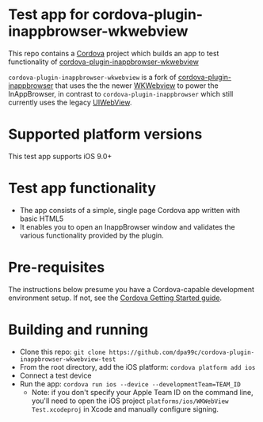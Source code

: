 Test app for cordova-plugin-inappbrowser-wkwebview 
==================================================

This repo contains a [Cordova](http://cordova.apache.org/) project which builds an app to test functionality of [cordova-plugin-inappbrowser-wkwebview ](https://github.com/dpa99c/cordova-plugin-inappbrowser-wkwebview)

`cordova-plugin-inappbrowser-wkwebview` is a fork of [cordova-plugin-inappbrowser](https://github.com/apache/cordova-plugin-inappbrowser) that uses the the newer [WKWebview](https://developer.apple.com/documentation/webkit/wkwebview) to power the InAppBrowser, in contrast to `cordova-plugin-inappbrowser` which still currently uses the legacy [UIWebView](https://developer.apple.com/documentation/uikit/uiwebview).

# Supported platform versions
This test app supports iOS 9.0+


# Test app functionality
- The app consists of a simple, single page Cordova app written with basic HTML5
- It enables you to open an InappBrowser window and validates the various functionality provided by the plugin.

# Pre-requisites
The instructions below presume you have a Cordova-capable development environment setup.
If not, see the [Cordova Getting Started guide](http://cordova.apache.org/#getstarted).

# Building and running
- Clone this repo: `git clone https://github.com/dpa99c/cordova-plugin-inappbrowser-wkwebview-test` 
- From the root directory, add the iOS platform: `cordova platform add ios`
- Connect a test device
- Run the app: `cordova run ios --device --developmentTeam=TEAM_ID`
    - Note: if you don't specify your Apple Team ID on the command line, you'll need to open the iOS project `platforms/ios/WKWebView Test.xcodeproj` in Xcode and manually configure signing.